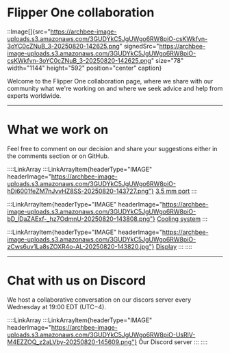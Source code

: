 # Flipper One collaboration

::Image[]{src="https://archbee-image-uploads.s3.amazonaws.com/3GUDYkC5JgUWgo6RW8piO-csKWkfvn-3oYC0cZNuB_3-20250820-142625.png" signedSrc="https://archbee-image-uploads.s3.amazonaws.com/3GUDYkC5JgUWgo6RW8piO-csKWkfvn-3oYC0cZNuB_3-20250820-142625.png" size="78" width="1144" height="592" position="center" caption}

Welcome to the Flipper One collaboration page, where we share with our community what we're working on and where we seek advice and help from experts worldwide.

***

# What we work on

Feel free to comment on our decision and share your suggestions either in the comments section or on GitHub.

::::LinkArray
:::LinkArrayItem{headerType="IMAGE" headerImage="https://archbee-image-uploads.s3.amazonaws.com/3GUDYkC5JgUWgo6RW8piO-hDi6001feZM7nJvvHZ8SS-20250820-143727.png"}
[3.5 mm port](./Page-1.md)&#x20;
:::

:::LinkArrayItem{headerType="IMAGE" headerImage="https://archbee-image-uploads.s3.amazonaws.com/3GUDYkC5JgUWgo6RW8piO-bD_lDaZAExf-_hz7OdmnU-20250820-143808.png"}
[Cooling system](./Page-2.md)&#x20;
:::

:::LinkArrayItem{headerType="IMAGE" headerImage="https://archbee-image-uploads.s3.amazonaws.com/3GUDYkC5JgUWgo6RW8piO-zCws6uv1La8sZOXR4o-AL-20250820-143820.jpg"}
[Display](./Page-3.md)
:::
::::

***

# Chat with us on Discord

We host a collaborative conversation on our discors server every Wednesday at 19:00 EDT (UTC−4).

::::LinkArray
:::LinkArrayItem{headerType="IMAGE" headerImage="https://archbee-image-uploads.s3.amazonaws.com/3GUDYkC5JgUWgo6RW8piO-UsRlV-M4EZZOQ_z2aLVby-20250820-145609.png"}
Our Discord server
:::
::::

